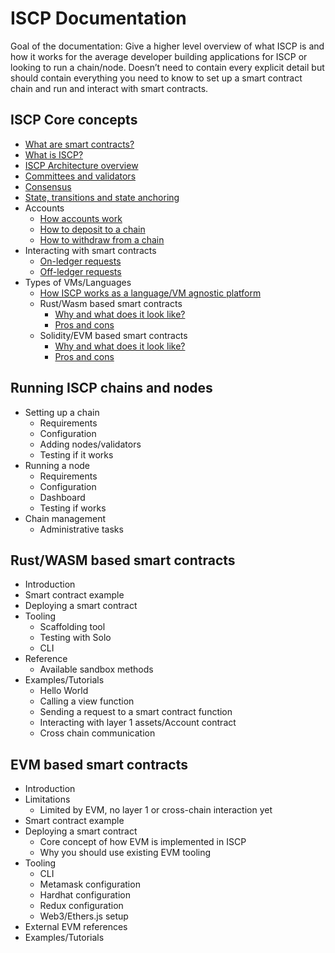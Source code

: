 # ISCP Documentation

Goal of the documentation: Give a higher level overview of what ISCP is and how it works for the average developer building applications for ISCP or looking to run a chain/node. Doesn’t need to contain every explicit detail but should contain everything you need to know to set up a smart contract chain and run and interact with smart contracts.

## ISCP Core concepts

- [What are smart contracts?](/docs/guide/core_concepts/smart-contracts)
- [What is ISCP?](/docs/guide/core_concepts/iscp)
- [ISCP Architecture overview](/docs/guide/core_concepts/iscp-architecture)
- [Committees and validators](/docs/guide/core_concepts/validators)
- [Consensus](/docs/guide/core_concepts/consensus)
- [State, transitions and state anchoring](/docs/guide/core_concepts/states)
- Accounts
    - [How accounts work](/docs/guide/core_concepts/accounts/accounts-how)
    - [How to deposit to a chain](/docs/guide/core_concepts/accounts/accounts-deposit)
    - [How to withdraw from a chain](/docs/guide/core_concepts/accounts/accounts-withdraw)
- Interacting with smart contracts
    - [On-ledger requests](/docs/guide/core_concepts/smartcontract-interaction/on-ledger)
    - [Off-ledger requests](/docs/guide/core_concepts/smartcontract-interaction/on-ledger)
- Types of VMs/Languages
    - [How ISCP works as a language/VM agnostic platform](/docs/guide/core_concepts/vm-types/iscp)
    - Rust/Wasm based smart contracts
        - [Why and what does it look like?](/docs/guide/core_concepts/vm-types/rust-wasm)
        - [Pros and cons](/docs/guide/core_concepts/vm-types/rust-wasm)
    - Solidity/EVM based smart contracts
        - [Why and what does it look like?](/docs/guide/core_concepts/vm-types/evm)
        - [Pros and cons](/docs/guide/core_concepts/vm-types/evm)

## Running ISCP chains and nodes

- Setting up a chain
    - Requirements
    - Configuration
    - Adding nodes/validators
    - Testing if it works
- Running a node
    - Requirements
    - Configuration
    - Dashboard
    - Testing if works
- Chain management
    - Administrative tasks


## Rust/WASM based smart contracts

- Introduction
- Smart contract example
- Deploying a smart contract
- Tooling
    - Scaffolding tool
    - Testing with Solo
    - CLI
- Reference
    - Available sandbox methods
- Examples/Tutorials
    - Hello World
    - Calling a view function
    - Sending a request to a smart contract function
    - Interacting with layer 1 assets/Account contract
    - Cross chain communication

## EVM based smart contracts

- Introduction
- Limitations
    - Limited by EVM, no layer 1 or cross-chain interaction yet
- Smart contract example
- Deploying a smart contract
    - Core concept of how EVM is implemented in ISCP
    - Why you should use existing EVM tooling
- Tooling
    - CLI
    - Metamask configuration
    - Hardhat configuration
    - Redux configuration
    - Web3/Ethers.js setup
- External EVM references
- Examples/Tutorials
